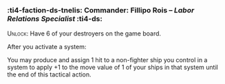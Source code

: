 ### :ti4-faction-ds-tnelis: **Commander**: Fillipo Rois – _Labor Relations Specialist_ :ti4-ds:
<span style="font-variant:small-caps;">Unlock</span>: Have 6 of your destroyers on the game board.

After you activate a system:

You may produce and assign 1 hit to a non-fighter ship you control in a system to apply +1 to the move value of 1 of your ships in that system until the end of this tactical action.
